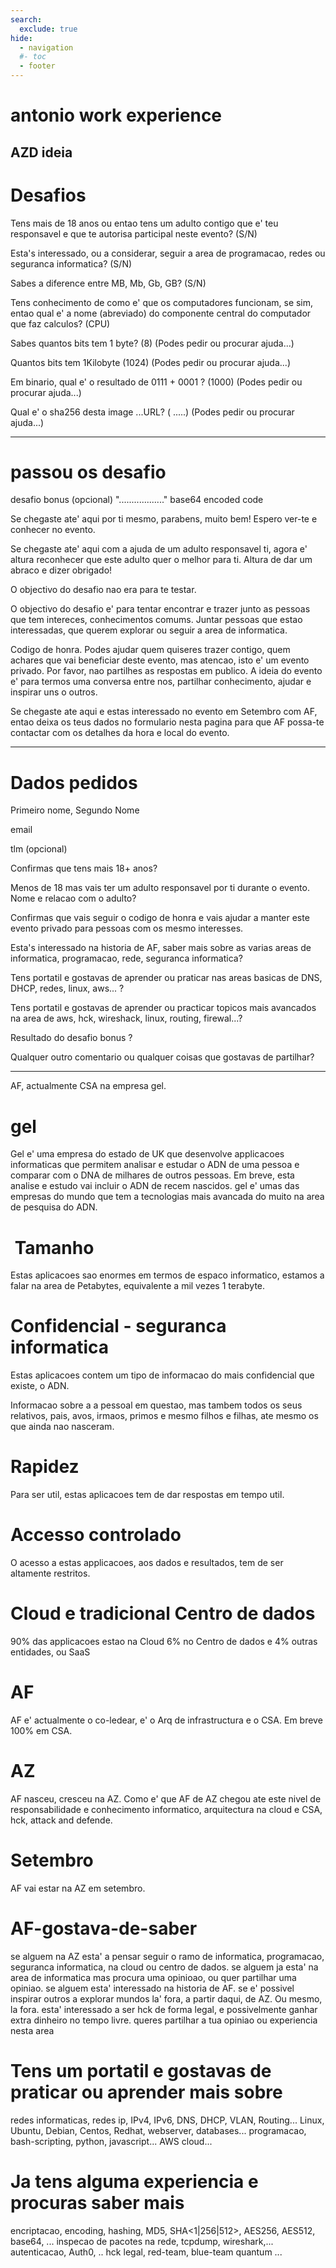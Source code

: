 ```yaml
---
search:
  exclude: true
hide:
  - navigation
  #- toc
  - footer
---
```


# antonio work experience

AZD ideia
----

# Desafios

Tens mais de 18 anos ou entao tens um adulto contigo que e' teu responsavel e que te autorisa participal neste evento? (S/N)

Esta's interessado, ou a considerar, seguir a area de programacao, redes ou seguranca informatica? (S/N)

Sabes a diference entre MB, Mb, Gb, GB? (S/N)

Tens conhecimento de como e' que os computadores funcionam, se sim, entao qual e' a nome (abreviado) do componente central do computador que faz calculos? (CPU)

Sabes quantos bits tem 1 byte? (8)
(Podes pedir ou procurar ajuda...)

Quantos bits tem 1Kilobyte (1024)
(Podes pedir ou procurar ajuda...)

Em binario, qual e' o resultado de 0111 + 0001 ? (1000)
(Podes pedir ou procurar ajuda...)

Qual e' o sha256 desta image ...URL?  ( .....)
(Podes pedir ou procurar ajuda...)

----

# passou os desafio

desafio bonus (opcional) ".................." base64 encoded code

Se chegaste ate' aqui por ti mesmo, parabens, muito bem! Espero ver-te e conhecer no evento.

Se chegaste ate' aqui com a ajuda de um adulto responsavel ti, agora e' altura reconhecer que este adulto quer o melhor para ti.
Altura de dar um abraco e dizer obrigado!

O objectivo do desafio nao era para te testar.

O objectivo do desafio e' para tentar encontrar e trazer junto as pessoas que tem intereces, conhecimentos comums. Juntar pessoas que estao interessadas, que querem explorar ou seguir a area de informatica.

Codigo de honra.
Podes ajudar quem quiseres trazer contigo, quem achares que vai beneficiar deste evento, mas atencao, isto e' um evento privado.
Por favor, nao partilhes as respostas em publico.
A ideia do evento e' para termos uma conversa entre nos, partilhar conhecimento, ajudar e inspirar uns o outros.

Se chegaste ate aqui e estas interessado no evento em Setembro com AF, entao deixa os teus dados no formulario nesta pagina para que AF possa-te contactar com os detalhes da hora e local do evento.

----

# Dados pedidos

Primeiro nome, Segundo Nome

email

tlm (opcional)

Confirmas que tens mais 18+ anos?

Menos de 18 mas vais ter um adulto responsavel por ti durante o evento. Nome e relacao com o adulto?

Confirmas que vais seguir o codigo de honra e vais ajudar a manter este evento privado para pessoas com os mesmo interesses.

Esta's interessado na historia de AF, saber mais sobre as varias areas de informatica, programacao, rede, seguranca informatica?

Tens portatil e gostavas de aprender ou praticar nas areas basicas de DNS, DHCP, redes, linux, aws... ?

Tens portatil e gostavas de aprender ou practicar topicos mais avancados na area de aws, hck, wireshack, linux, routing, firewal...?

Resultado do desafio bonus ?

Qualquer outro comentario ou qualquer coisas que gostavas de partilhar?

----

AF, actualmente CSA na empresa gel.

# gel

Gel e' uma empresa do estado de UK que desenvolve applicacoes informaticas que permitem analisar e estudar o ADN de uma pessoa e comparar com o DNA de milhares de outros pessoas.
Em breve, esta analise e estudo vai incluir o ADN de recem nascidos.
gel e' umas das empresas do mundo que tem a tecnologias mais avancada do muito na area de pesquisa do ADN.

#  Tamanho

Estas aplicacoes sao enormes em termos de espaco informatico, estamos a falar na area de Petabytes, equivalente a mil vezes 1 terabyte.

# Confidencial - seguranca informatica

Estas aplicacoes contem um tipo de informacao do mais confidencial que existe, o ADN.

Informacao sobre a a pessoal em questao, mas tambem todos os seus relativos, pais, avos, irmaos, primos e mesmo filhos e filhas, ate mesmo os que ainda nao nasceram.

# Rapidez

Para ser util, estas aplicacoes tem de dar respostas em tempo util.

# Accesso controlado

O acesso a estas applicacoes, aos dados e resultados, tem de ser altamente restritos.

# Cloud e tradicional Centro de dados

90% das applicacoes estao na Cloud 6% no Centro de dados e 4% outras entidades, ou SaaS

# AF

AF e' actualmente o co-ledear, e' o Arq de infrastructura e o CSA. Em breve 100% em CSA.

# AZ

AF nasceu, cresceu na AZ.
Como e' que AF de AZ chegou ate este nivel de responsabilidade e conhecimento informatico, arquitectura na cloud e CSA, hck, attack and defende.

# Setembro

AF vai estar na AZ em setembro.

# AF-gostava-de-saber

se alguem na AZ esta' a pensar seguir o ramo de informatica, programacao, seguranca informatica, na cloud ou centro de dados.
se alguem ja esta' na area de informatica mas procura uma opinioao, ou quer partilhar uma opiniao.
se alguem esta' interessado na historia de AF.
se e' possivel inspirar outros a explorar mundos la' fora, a partir daqui, de AZ. Ou mesmo, la fora.
esta' interessado a ser hck de forma legal, e possivelmente ganhar extra dinheiro no tempo livre.
queres partilhar a tua opiniao ou experiencia nesta area

# Tens um portatil e gostavas de praticar ou aprender mais sobre

redes informaticas, redes ip, IPv4, IPv6, DNS, DHCP, VLAN, Routing...
Linux, Ubuntu, Debian, Centos, Redhat, webserver, databases...
programacao, bash-scripting, python, javascript...
AWS cloud...

# Ja tens alguma experiencia e procuras saber mais

encriptacao, encoding, hashing, MD5, SHA<1|256|512>, AES256, AES512, base64, ...
inspecao de pacotes na rede, tcpdump, wireshark,...
autenticacao, Auth0, ..
hck legal, red-team, blue-team
quantum ...
